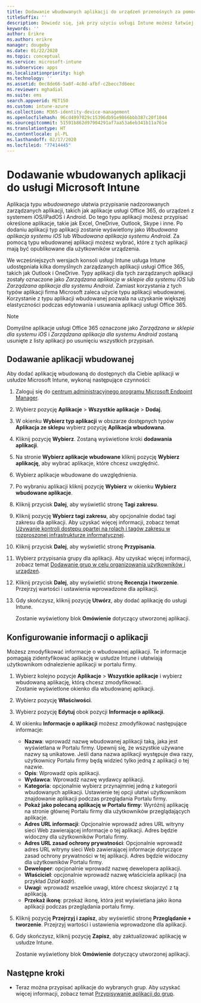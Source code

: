 ```yaml
---
title: Dodawanie wbudowanych aplikacji do urządzeń przenośnych za pomocą usługi Microsoft Intune
titleSuffix: ''
description: Dowiedz się, jak przy użyciu usługi Intune możesz łatwiej instalować wbudowane aplikacje na urządzeniach przenośnych.
keywords: ''
author: Erikre
ms.author: erikre
manager: dougeby
ms.date: 01/22/2020
ms.topic: conceptual
ms.service: microsoft-intune
ms.subservice: apps
ms.localizationpriority: high
ms.technology: ''
ms.assetid: 0ec8de66-5a0f-4c8d-afbf-c2becc7d6eec
ms.reviewer: mghadial
ms.suite: ems
search.appverid: MET150
ms.custom: intune-azure
ms.collection: M365-identity-device-management
ms.openlocfilehash: 96cd4997029c15396db91e9866bbb387c20f1044
ms.sourcegitcommit: 51591b862d97904291af7aa53a6eb341b11a761e
ms.translationtype: HT
ms.contentlocale: pl-PL
ms.lasthandoff: 02/17/2020
ms.locfileid: "77414445"
---
```

# <a name="add-built-in-apps-to-microsoft-intune"></a>Dodawanie wbudowanych aplikacji do usługi Microsoft Intune

Aplikacja typu *wbudowanego* ułatwia przypisanie nadzorowanych zarządzanych aplikacji, takich jak aplikacje usługi Office 365, do urządzeń z systemem iOS/iPadOS i Android. Do tego typu aplikacji możesz przypisać określone aplikacje, takie jak Excel, OneDrive, Outlook, Skype i inne. Po dodaniu aplikacji typ aplikacji zostanie wyświetlony jako *Wbudowana aplikacja systemu iOS* lub *Wbudowana aplikacja systemu Android*. Za pomocą typu wbudowanej aplikacji możesz wybrać, które z tych aplikacji mają być opublikowane dla użytkowników urządzenia.

We wcześniejszych wersjach konsoli usługi Intune usługa Intune udostępniała kilka domyślnych zarządzanych aplikacji usługi Office 365, takich jak Outlook i OneDrive. Typy aplikacji dla tych zarządzanych aplikacji zostały oznaczone jako *Zarządzana aplikacja w sklepie dla systemu iOS* lub *Zarządzana aplikacja dla systemu Android*. Zamiast korzystania z tych typów aplikacji firma Microsoft zaleca użycie typu aplikacji wbudowanej. Korzystanie z typu aplikacji wbudowanej pozwala na uzyskanie większej elastyczności podczas edytowania i usuwania aplikacji usługi Office 365.

>[!NOTE]
>Domyślne aplikacje usługi Office 365 oznaczone jako *Zarządzana w sklepie dla systemu iOS* i *Zarządzana aplikacja dla systemu Android* zostaną usunięte z listy aplikacji po usunięciu wszystkich przypisań.

## <a name="add-a-built-in-app"></a>Dodawanie aplikacji wbudowanej

Aby dodać aplikację wbudowaną do dostępnych dla Ciebie aplikacji w usłudze Microsoft Intune, wykonaj następujące czynności:
1. Zaloguj się do [centrum administracyjnego programu Microsoft Endpoint Manager](https://go.microsoft.com/fwlink/?linkid=2109431).
2. Wybierz pozycję **Aplikacje** > **Wszystkie aplikacje** > **Dodaj**.
3. W okienku **Wybierz typ aplikacji** w obszarze dostępnych typów **Aplikacja ze sklepu** wybierz pozycję **Aplikacja wbudowana**.
4. Kliknij pozycję **Wybierz**. Zostaną wyświetlone kroki **dodawania aplikacji**.
5. Na stronie **Wybierz aplikacje wbudowane** kliknij pozycję **Wybierz aplikację**, aby wybrać aplikacje, które chcesz uwzględnić.
6. Wybierz aplikacje wbudowane do uwzględnienia. 
7. Po wybraniu aplikacji kliknij pozycję **Wybierz** w okienku **Wybierz wbudowane aplikacje**.
8. Kliknij przycisk **Dalej**, aby wyświetlić stronę **Tagi zakresu**.
9. Kliknij pozycję **Wybierz tagi zakresu**, aby opcjonalnie dodać tagi zakresu dla aplikacji. Aby uzyskać więcej informacji, zobacz temat [Używanie kontroli dostępu opartej na rolach i tagów zakresu w rozproszonej infrastrukturze informatycznej](~/fundamentals/scope-tags.md).
10. Kliknij przycisk **Dalej**, aby wyświetlić stronę **Przypisania**.
11. Wybierz przypisania grupy dla aplikacji. Aby uzyskać więcej informacji, zobacz temat [Dodawanie grup w celu organizowania użytkowników i urządzeń](~/fundamentals/groups-add.md). 
12. Kliknij przycisk **Dalej**, aby wyświetlić stronę **Recenzja i tworzenie**. Przejrzyj wartości i ustawienia wprowadzone dla aplikacji.
13. Gdy skończysz, kliknij pozycję **Utwórz**, aby dodać aplikację do usługi Intune.

    Zostanie wyświetlony blok **Omówienie** dotyczący utworzonej aplikacji.

## <a name="configure-app-information"></a>Konfigurowanie informacji o aplikacji

Możesz zmodyfikować informacje o wbudowanej aplikacji. Te informacje pomagają zidentyfikować aplikację w usłudze Intune i ułatwiają użytkownikom odnalezienie aplikacji w portalu firmy.
1. Wybierz kolejno pozycje **Aplikacje** > **Wszystkie aplikacje** i wybierz wbudowaną aplikację, którą chcesz zmodyfikować.  
   Zostanie wyświetlone okienko dla wbudowanej aplikacji.
2. Wybierz pozycję **Właściwości**.
3. Wybierz pozycję **Edytuj** obok pozycji **Informacje o aplikacji**.
4. W okienku **Informacje o aplikacji** możesz zmodyfikować następujące informacje:
    - **Nazwa**: wprowadź nazwę wbudowanej aplikacji taką, jaka jest wyświetlana w Portalu firmy. Upewnij się, że wszystkie używane nazwy są unikatowe. Jeśli dana nazwa aplikacji występuje dwa razy, użytkownicy Portalu firmy będą widzieć tylko jedną z aplikacji o tej nazwie.
    - **Opis**: Wprowadź opis aplikacji. 
    - **Wydawca**: Wprowadź nazwę wydawcy aplikacji.
    - **Kategoria**: opcjonalnie wybierz przynajmniej jedną z kategorii wbudowanych aplikacji. Ustawienie tej opcji ułatwi użytkownikom znajdowanie aplikacji podczas przeglądania Portalu firmy.
    - **Pokaż jako polecaną aplikację w Portalu firmy**: Wyróżnij aplikację na stronie głównej Portalu firmy dla użytkowników przeglądających aplikacje.
    - **Adres URL informacji**: Opcjonalnie wprowadź adres URL witryny sieci Web zawierającej informacje o tej aplikacji. Adres będzie widoczny dla użytkowników Portalu firmy.
    - **Adres URL zasad ochrony prywatności**: Opcjonalnie wprowadź adres URL witryny sieci Web zawierającej informacje dotyczące zasad ochrony prywatności w tej aplikacji. Adres będzie widoczny dla użytkowników Portalu firmy.
    - **Deweloper**: opcjonalnie wprowadź nazwę dewelopera aplikacji.
    - **Właściciel**: opcjonalnie wprowadź nazwę właściciela aplikacji (na przykład *Dział kadr*).
    - **Uwagi**: wprowadź wszelkie uwagi, które chcesz skojarzyć z tą aplikacją.
    - **Przekaż ikonę**: przekaż ikonę, która jest wyświetlana jako ikona aplikacji podczas przeglądania portalu firmy.
5. Kliknij pozycję **Przejrzyj i zapisz**, aby wyświetlić stronę **Przeglądanie + tworzenie**. Przejrzyj wartości i ustawienia wprowadzone dla aplikacji.
13. Gdy skończysz, kliknij pozycję **Zapisz**, aby zaktualizować aplikację w usłudze Intune.

    Zostanie wyświetlony blok **Omówienie** dotyczący utworzonej aplikacji.

## <a name="next-steps"></a>Następne kroki

- Teraz można przypisać aplikacje do wybranych grup. Aby uzyskać więcej informacji, zobacz temat [Przypisywanie aplikacji do grup](apps-deploy.md).
